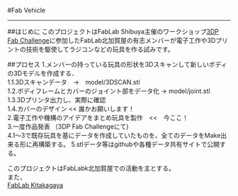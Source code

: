 #Fab Vehicle
***
##はじめに
このプロジェクトはFabLab Shibuya主催のワークショップ[3DP Fab Challenge](http://www.fablabshibuya.org/fc-3dp)に参加したFabLab北加賀屋の有志メンバーが電子工作や3Dプリントの技術を駆使してラジコンなどの玩具を作る試みです。
  

##プロセス
1.メンバーの持っている玩具の形状を3Dスキャンして新しいボディの3Dモデルを作成する．  
1.1.3Dスキャンデータ　→　model/3DSCAN.stl  
1.2.ボディフレームとカバーのジョイント部をデータ化 → model/joint.stl  
1.3.3Dプリンタ出力し、実際に確認  
1.4.カバーのデザイン  <<  誰かお願いします！  
2.電子工作や機構のアイデアをまとめ玩具を製作　<<　今ここ！  
3.一度作品発表 （3DP Fab Challengeにて)  
4.1〜3で既存玩具を基にデータを作成していたものを、全てのデータをMake出来る形に再構築する。
5.stlデータ等はgithubや各種データ共有サイトで公開する。


このプロジェクトはFabLabk北加賀屋での活動を主とする。  
また，   
[FabLab Kitakagaya](http://fablabkitakagaya.org/ "FabLab北加賀屋")  